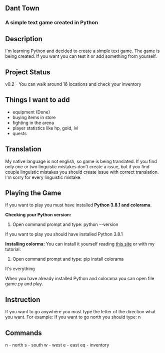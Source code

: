 ## Dant Town
### A simple text game created in Python

## Description

I'm learning Python and decided to create a simple text game. The game is being created. 
If you want you can test it or add something from yourself.

## Project Status

v0.2 - You can walk around 16 locations and check your inventory

## Things I want to add

- equipment (Done)
- buying items in store
- fighting in the arena
- player statistics like hp, gold, lvl
- quests

## Translation

My native language is not english, so game is being translated. If you find only one or two linguistic mistakes don't create a issue, but if you find couple linguistic mistakes you should create issue with correct translation. I'm sorry for every linguistic mistake.

## Playing the Game

If you want to play you must have installed **Python 3.8.1 and colorama**.

**Checking your Python version:**
1. Open command prompt and type: python --version

If you want to play you should have installed Python 3.8.1

**Installing colorma:**
You can install it yourself reading [this site](https://pypi.org/project/colorama/)
or with my tutorial:
1. Open command prompt and type: pip install colorama

It's everything

When you have already installed Python and colorama you can open file game.py and play.

## Instruction

If you want to go anywhere you must type the letter of the direction what you want.
For example: If you want to go north you should type: n

## Commands

n - north
s - south
w - west
e - east
eq - inventory
